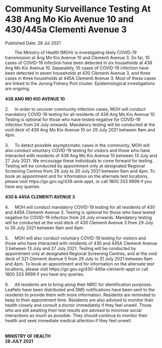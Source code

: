 <html>
    <meta http-equiv="Content-Type" content="text/html; charset=utf-8"/>
    <meta charset="utf-8"/>
    <title>Community Surveillance Testing At 438 Ang Mo Kio Avenue 10 and 430/445a Clementi Avenue 3</title>
    <body><h1>Community Surveillance Testing At 438 Ang Mo Kio Avenue 10 and 430/445a Clementi Avenue 3</h1>
    <p>Published Date: 28 Jul 2021</p> &nbsp; &nbsp; &nbsp; &nbsp; The Ministry of Health (MOH) is investigating likely COVID-19 transmission at Ang Mo Kio Avenue 10 and Clementi Avenue 3. So far, 10 cases of COVID-19 infection have been detected in six households at 438 Ang Mo Kio Avenue 10. Separately, 10 cases of COVID-19 infection have been detected in seven households at 430 Clementi Avenue 3, and three cases in three households at 445A Clementi Avenue 3. Most of these cases are linked to the Jurong Fishery Port cluster. Epidemiological investigations are ongoing.<br><br><strong>438 ANG MO KIO AVENUE 10</strong><br><br>2.&nbsp; &nbsp; &nbsp;In order to uncover community infection cases, MOH will conduct mandatory COVID-19 testing for all residents of 438 Ang Mo Kio Avenue 10. Testing is optional for those who have tested negative for COVID-19 infection from 24 July onwards. Mandatory testing will be conducted at the void deck of 438 Ang Mo Kio Avenue 10 on 29 July 2021 between 9am and 4pm.<br><br>3.&nbsp; &nbsp; &nbsp;To detect possible asymptomatic cases in the community, MOH will also conduct voluntary COVID-19 testing for visitors and those who have interacted with residents of 438 Ang Mo Kio Avenue 10 between 13 July and 27 July 2021. We encourage these individuals to come forward for testing. Testing will be conducted by appointment only at designated Regional Screening Centres from 29 July to 30 July 2021 between 9am and 4pm. To book an appointment and for information on the alternate test locations, please visit https://go.gov.sg/438-amk-appt, or call 1800 333 9999 if you have any queries.<br><br><strong>430 &amp; 445A CLEMENTI AVENUE 3&nbsp;</strong><br><br>4.&nbsp; &nbsp; &nbsp;MOH will conduct mandatory COVID-19 testing for all residents of 430 and 445A Clementi Avenue 3. Testing is optional for those who have tested negative for COVID-19 infection from 24 July onwards. Mandatory testing will be conducted at the void deck of 430 Clementi Avenue 3 from 29 July to 30 July 2021 between 9am and 4pm.<br><br>5.&nbsp; &nbsp; &nbsp;MOH will also conduct voluntary COVID-19 testing for visitors and those who have interacted with residents of 430 and 445A Clementi Avenue 3 between 13 July and 27 July 2021. Testing will be conducted by appointment only at designated Regional Screening Centres, and at the void deck of 321 Clementi Avenue 5 from 29 July to 31 July 2021 between 9am and 4pm. To book an appointment and for information on the alternate test locations, please visit https://go.gov.sg/430-445a-clementi-appt or call 1800 333 9999 if you have any queries.<br><br>6.&nbsp; &nbsp; &nbsp;All residents are to bring along their NRIC for identification purposes. Leaflets have been distributed and SMS notifications have been sent to the residents to provide them with more information. Residents are reminded to keep to their appointment time. Residents are also advised to monitor their health closely and consult a doctor immediately if they feel unwell. Those who are still awaiting their test results are advised to minimise social interactions as much as possible. They should continue to monitor their health and seek immediate medical attention if they feel unwell.<br><br><br><strong>MINISTRY OF HEALTH&nbsp;<br>28 JULY 2021</strong><br></body>
</html>